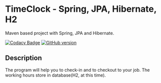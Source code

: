 # TimeClock - Spring, JPA, Hibernate, H2
Maven based project with Spring, JPA and Hibernate. 

[![Codacy Badge](https://api.codacy.com/project/badge/Grade/a67ecdc7f6204e69b24b541e08df2bcd)](https://www.codacy.com/app/gaborkolozsy/TimeClock-Spring-JPA-Hibernate-H2DB?utm_source=github.com&utm_medium=referral&utm_content=gaborkolozsy/TimeClock-Spring-JPA-Hibernate-H2DB&utm_campaign=badger)
[![GitHub version](https://badge.fury.io/gh/gaborkolozsy%2FTimeClock-Spring-JPA-Hibernate-H2DB.svg)](https://badge.fury.io/gh/gaborkolozsy%2FTimeClock-Spring-JPA-Hibernate-H2DB)

## Description
<p>The program will help you to check-in and to checkout to your job. The working hours store in database(H2, at this time).
